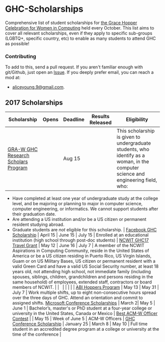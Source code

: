 # GHC-Scholarships

Comprehensive list of student scholarships for [the Grace Hopper Celebration for
Women in Computing](http://ghc.anitaborg.org/) held every October. This list aims
to cover all relevant scholarships, even if they apply to specific sub-groups
(LGBTQ+, specific country, etc) to enable as many students to attend GHC as
possible!

### Contributing

To add to this, send a pull request. If you aren't familiar enough with git/Github, just open an
[Issue](https://github.com/Ladies-Storm-Hackathons/GHC-Scholarships/issues). If you deeply prefer
email, you can reach a mod at:
* aliceyoung.9@gmail.com.

## 2017 Scholarships
| Scholarship | Opens | Deadline | Results Released | Eligibility |
|-------|----------|-------------|------------------|-------------|
[GRA-W GHC Research Scholars Program](http://cra.org/cra-w/scholarships-and-awards/scholarships/ghc-research-scholars/) | | Aug 15| | This scholarship is given to undergraduate students, who identify as a woman, in the computer science and engineering field, who:
- Have completed at least one year of undergraduate study at the college level, and be majoring or planning to major in computer science, computer engineering, or informatics.  We cannot support students after their graduation date.
- Are attending a US institution and/or be a US citizen or permanent resident studying abroad.
- Graduate students are *not* eligible for this scholarship. |
[Facebook GHC Scholarship](https://www.facebook.com/careers/program/gracehopper2017/) | April 15 | June 15 | July 15 | Enrolled at an educational institution (high school through post-doc students) |
[NCWIT GHC17 Travel Grant](https://www.aspirations.org/2017-ncwit-travel-grant-grace-hopper-celebration-women-computing-official-rules) | May 12 | June 16 | July 7 | A member of the NCWIT Aspirations in Computing Community, reside in the United States of America or be a US citizen residing in Puerto Rico, US Virgin Islands, Guam or on US Military Bases, US citizen or permanent resident with a valid Green Card and have a valid US Social Security number, at least 18 years old, not attending high school, not immediate family (including spouses, siblings, children, grandchildren and persons residing in the same household) of employees, extended staff, contractors or board members of NCWIT. |
| &nbsp; | | | | |
[ABI Hoppers Program](https://ghc.anitaborg.org/hoppers/) | May 13 | May 31 | July 7 | Work multiple shifts, up to eight non-consecutive hours spread over the three days of GHC. Attend an orientation and commit to assigned shifts.
[Microsoft Conference Scholarships](https://careers.microsoft.com/students/scholarships) | March 2| May 5 | June 1 | Bachelor’s, master's or PhD student at a four-year college or university in the United States, Canada or Mexico |
[Best ACM-W Officer Contest](https://github.com/Ladies-Storm-Hackathons/GHC-Scholarships/blob/master/ACMWContestFlyer_Best%20Officer_Final.pdf) | | May 15 | Week of June 5 | ACM-W Officers |
[GHC Conference Scholarship](http://ghc.anitaborg.org/2017-student-academic/2017-scholarships/) | January 25 | March 8 | May 10 | Full time student in an accredited degree program at a college or university at the time of the conference |
